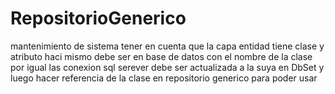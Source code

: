 # RepositorioGenerico
mantenimiento de sistema
tener en cuenta que la capa entidad tiene clase y atributo haci mismo debe ser en base de datos con el nombre de la clase por igual 
las conexion sql serever debe ser actualizada a la suya en DbSet y luego hacer referencia de la clase en repositorio generico para poder usar 
